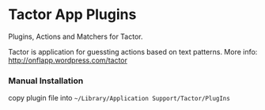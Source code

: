 Tactor App Plugins
======================

Plugins, Actions and Matchers for Tactor.

Tactor is application for guessting actions based on text patterns.
More info: http://onflapp.wordpress.com/tactor

### Manual Installation

copy plugin file into ``~/Library/Application Support/Tactor/PlugIns``
